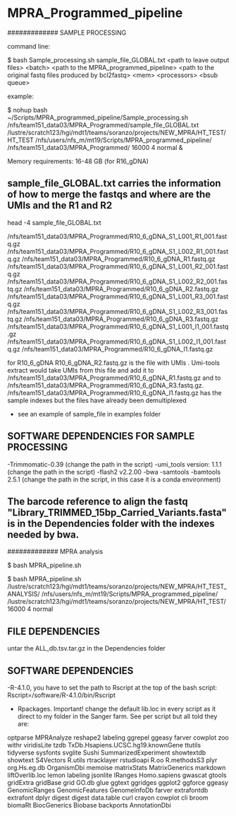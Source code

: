 # MPRA_Programmed_pipeline


############# SAMPLE PROCESSING


command line:
 
$ bash Sample_processing.sh sample_file_GLOBAL.txt \<path to leave output files\> \<batch\> \<path to the MPRA_programmed_pipeline\> \<path to the original fastq files produced by bcl2fastq\> \<mem\> \<processors\> \<bsub queue\>

example:

$ nohup bash ~/Scripts/MPRA_programmed_pipeline/Sample_processing.sh /nfs/team151_data03/MPRA_Programmed/sample_file_GLOBAL.txt /lustre/scratch123/hgi/mdt1/teams/soranzo/projects/NEW_MPRA/HT_TEST/ HT_TEST /nfs/users/nfs_m/mt19/Scripts/MPRA_programmed_pipeline/ /nfs/team151_data03/MPRA_Programmed/ 16000 4 normal &

Memory requirements: 16-48 GB  (for R16_gDNA)

## sample_file_GLOBAL.txt carries the information of how to merge the fastqs and where are the UMIs and the R1 and R2

head -4 sample_file_GLOBAL.txt

/nfs/team151_data03/MPRA_Programmed/R10_6_gDNA_S1_L001_R1_001.fastq.gz  /nfs/team151_data03/MPRA_Programmed/R10_6_gDNA_S1_L002_R1_001.fastq.gz  /nfs/team151_data03/MPRA_Programmed/R10_6_gDNA_R1.fastq.gz
/nfs/team151_data03/MPRA_Programmed/R10_6_gDNA_S1_L001_R2_001.fastq.gz  /nfs/team151_data03/MPRA_Programmed/R10_6_gDNA_S1_L002_R2_001.fastq.gz  /nfs/team151_data03/MPRA_Programmed/R10_6_gDNA_R2.fastq.gz
/nfs/team151_data03/MPRA_Programmed/R10_6_gDNA_S1_L001_R3_001.fastq.gz  /nfs/team151_data03/MPRA_Programmed/R10_6_gDNA_S1_L002_R3_001.fastq.gz  /nfs/team151_data03/MPRA_Programmed/R10_6_gDNA_R3.fastq.gz
/nfs/team151_data03/MPRA_Programmed/R10_6_gDNA_S1_L001_I1_001.fastq.gz  /nfs/team151_data03/MPRA_Programmed/R10_6_gDNA_S1_L002_I1_001.fastq.gz  /nfs/team151_data03/MPRA_Programmed/R10_6_gDNA_I1.fastq.gz

for R10_6_gDNA R10_6_gDNA_R2.fastq.gz is the file with UMIs . Umi-tools extract would take UMIs from this file and add it to /nfs/team151_data03/MPRA_Programmed/R10_6_gDNA_R1.fastq.gz and to /nfs/team151_data03/MPRA_Programmed/R10_6_gDNA_R3.fastq.gz. /nfs/team151_data03/MPRA_Programmed/R10_6_gDNA_I1.fastq.gz has the sample indexes but the files have already been demultiplexed

- see an example of sample_file in examples folder


## SOFTWARE DEPENDENCIES FOR SAMPLE PROCESSING

-Trimmomatic-0.39 (change the path in the script)
-umi_tools version: 1.1.1 (change the path in the script)
-flash2 v2.2.00
-bwa
-samtools
-bamtools 2.5.1 (change the path in the script, in this case it is a conda environment)


## The barcode reference to align the fastq "Library_TRIMMED_15bp_Carried_Variants.fasta" is in the Dependencies folder with the indexes needed by bwa.

############# MPRA analysis

$ bash MPRA_pipeline.sh <path to leave output files> <path to the MPRA_programmed_pipeline> <path to the FINAL output files from sample_processing> <mem> <processors> <bsub queue>

$ bash MPRA_pipeline.sh /lustre/scratch123/hgi/mdt1/teams/soranzo/projects/NEW_MPRA/HT_TEST_ANALYSIS/ /nfs/users/nfs_m/mt19/Scripts/MPRA_programmed_pipeline/ /lustre/scratch123/hgi/mdt1/teams/soranzo/projects/NEW_MPRA/HT_TEST/ 16000 4 normal

## FILE DEPENDENCIES

untar the ALL_db.tsv.tar.gz in the Dependencies folder

## SOFTWARE DEPENDENCIES

-R-4.1.0, you have to set the path to Rscript at the top of the bash script: Rscript=/software/R-4.1.0/bin/Rscript
- Rpackages. Important! change the default lib.loc in every script as it direct to my folder in the Sanger farm. See per script but all told they are:

optparse
MPRAnalyze
reshape2
labeling
ggrepel
ggeasy
farver
cowplot
zoo
withr
viridisLite
tzdb
TxDb.Hsapiens.UCSC.hg19.knownGene
ttutils
tidyverse
sysfonts
svglite
Sushi
SummarizedExperiment
showtextdb
showtext
S4Vectors
R.utils
rtracklayer
rstudioapi
R.oo
R.methodsS3
plyr
org.Hs.eg.db
OrganismDbi
memoise
matrixStats
MatrixGenerics
markdown
liftOverlib.loc
lemon
labeling
jsonlite
IRanges
Homo.sapiens
gwascat
gtools
gridExtra
gridBase
grid
GO.db
glue
ggtext
ggridges
ggplot2
ggforce
ggeasy
GenomicRanges
GenomicFeatures
GenomeInfoDb
farver
extrafontdb
extrafont
dplyr
digest
digest
data.table
curl
crayon
cowplot
cli
broom
biomaRt
BiocGenerics
Biobase
backports
AnnotationDbi
 
